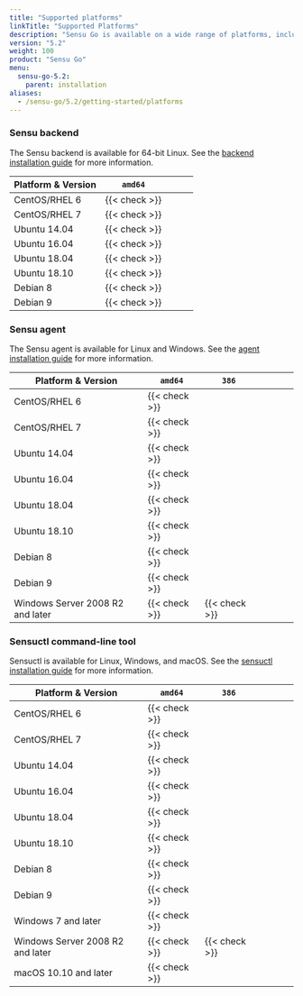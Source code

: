 ```yaml
---
title: "Supported platforms"
linkTitle: "Supported Platforms"
description: "Sensu Go is available on a wide range of platforms, including Linux, Windows, and macOS. Read the guide to learn which platforms you can use the Sensu backend, Sensu agent, and the sensuctl command-line tool."
version: "5.2"
weight: 100
product: "Sensu Go"
menu:
  sensu-go-5.2:
    parent: installation
aliases:
  - /sensu-go/5.2/getting-started/platforms
---
```


### Sensu backend

The Sensu backend is available for 64-bit Linux.
See the [backend installation guide][1] for more information.

| Platform & Version | `amd64` | | | |
|--------------------|---------|---|---|---|
| CentOS/RHEL 6      | {{< check >}}      |
| CentOS/RHEL 7      | {{< check >}}      |
| Ubuntu 14.04       | {{< check >}}      |
| Ubuntu 16.04       | {{< check >}}      |
| Ubuntu 18.04       | {{< check >}}      |
| Ubuntu 18.10       | {{< check >}}      |
| Debian 8           | {{< check >}}      |
| Debian 9           | {{< check >}}      |

### Sensu agent

The Sensu agent is available for Linux and Windows.
See the [agent installation guide][2] for more information.

| Platform & Version | `amd64` | `386` | | | | |
|--------------------|---------|-------|---|---|---|---|
| CentOS/RHEL 6      | {{< check >}}      |
| CentOS/RHEL 7      | {{< check >}}      |
| Ubuntu 14.04       | {{< check >}}      |
| Ubuntu 16.04       | {{< check >}}      |
| Ubuntu 18.04       | {{< check >}}      |
| Ubuntu 18.10       | {{< check >}}      |
| Debian 8           | {{< check >}}      |
| Debian 9           | {{< check >}}      |
| Windows Server 2008 R2 and later | {{< check >}} | {{< check >}} |

### Sensuctl command-line tool

Sensuctl is available for Linux, Windows, and macOS.
See the [sensuctl installation guide][3] for more information.

| Platform & Version | `amd64` | `386` | | | | |
|--------------------|---------|-------|---|---|---|---|
| CentOS/RHEL 6      | {{< check >}}      |
| CentOS/RHEL 7      | {{< check >}}      |
| Ubuntu 14.04       | {{< check >}}      |
| Ubuntu 16.04       | {{< check >}}      |
| Ubuntu 18.04       | {{< check >}}      |
| Ubuntu 18.10       | {{< check >}}      |
| Debian 8           | {{< check >}}      |
| Debian 9           | {{< check >}}      |
| Windows 7 and later| {{< check >}}      |
| Windows Server 2008 R2 and later | {{< check >}} | {{< check >}} |
| macOS 10.10 and later | {{< check >}}   |

[1]: ../../installation/install-sensu#install-the-sensu-backend
[2]: ../../installation/install-sensu#install-the-sensu-agent
[3]: ../../installation/install-sensu#install-sensuctl
